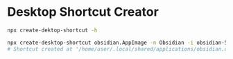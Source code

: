 # Desktop Shortcut Creator

```sh
npx create-dektop-shortcut -h

npx create-desktop-shortcut obsidian.AppImage -n Obsidian -i obsidian-512.png -c Office Utility
# Shortcut created at '/home/user/.local/shared/applications/obsidian.desktop'
```

